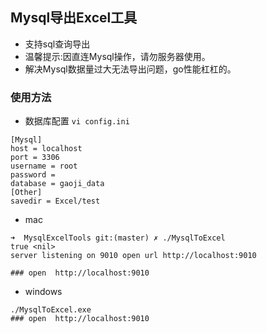## Mysql导出Excel工具
- 支持sql查询导出
- 温馨提示:因直连Mysql操作，请勿服务器使用。
- 解决Mysql数据量过大无法导出问题，go性能杠杠的。

### 使用方法
- 数据库配置 `vi config.ini`
```
[Mysql]
host = localhost
port = 3306
username = root
password =
database = gaoji_data
[Other]
savedir = Excel/test
```
- mac
```
➜  MysqlExcelTools git:(master) ✗ ./MysqlToExcel
true <nil>
server listening on 9010 open url http://localhost:9010

### open  http://localhost:9010
```

- windows
```
./MysqlToExcel.exe
### open  http://localhost:9010

```